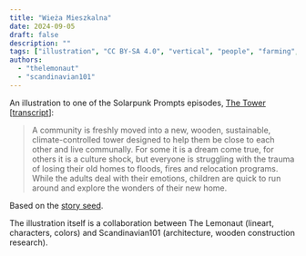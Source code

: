 ```yaml
---
title: "Wieża Mieszkalna"
date: 2024-09-05
draft: false
description: ""
tags: ["illustration", "CC BY-SA 4.0", "vertical", "people", "farming", "solar", "transport", "city", "generations", "residential"]
authors:
  - "thelemonaut"
  - "scandinavian101"
---
```


An illustration to one of the Solarpunk Prompts episodes, [The Tower](https://podcast.tomasino.org/@SolarpunkPrompts/episodes/the-tower) [[transcript](https://wiki.tomasino.org/writing/Solarpunk-Prompts---The-Tower)]:

> A community is freshly moved into a new, wooden, sustainable, climate-controlled tower designed to help them be close to each other and live communally. For some it is a dream come true, for others it is a culture shock, but everyone is struggling with the trauma of losing their old homes to floods, fires and relocation programs. While the adults deal with their emotions, children are quick to run around and explore the wonders of their new home.

Based on the [story seed](/pl/seeds/the-tower).

The illustration itself is a collaboration between The Lemonaut (lineart, characters, colors) and Scandinavian101 (architecture, wooden construction research).